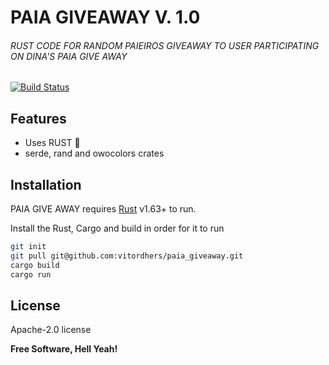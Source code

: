 # PAIA GIVEAWAY V. 1.0
###### RUST CODE FOR RANDOM PAIEIROS GIVEAWAY TO USER PARTICIPATING ON DINA'S PAIA GIVE AWAY


[![Build Status](https://travis-ci.org/joemccann/dillinger.svg?branch=master)](https://github.com/vitordhers/paia_giveaway)

## Features

- Uses RUST 🦀
- serde, rand and owocolors crates

## Installation

PAIA GIVE AWAY requires [Rust](https://www.rust-lang.org/) v1.63+ to run.

Install the Rust, Cargo and build in order for it to run

```sh
git init
git pull git@github.com:vitordhers/paia_giveaway.git
cargo build
cargo run
```



## License

Apache-2.0 license

**Free Software, Hell Yeah!**


